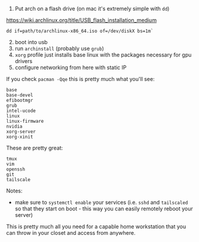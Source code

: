 1. Put arch on a flash drive (on mac it's extremely simple with `dd`)

https://wiki.archlinux.org/title/USB_flash_installation_medium

```
dd if=path/to/archlinux-x86_64.iso of=/dev/diskX bs=1m` 
```

2. boot into usb 
3. run `archinstall` (probably use `grub`)
4. `xorg` profile just installs base linux with the packages necessary for gpu drivers
5. configure networking from here with static IP

If you check `pacman -Qqe` this is pretty much what you'll see:
```
base
base-devel
efibootmgr
grub
intel-ucode
linux
linux-firmware
nvidia
xorg-server
xorg-xinit
```

These are pretty great:
```
tmux
vim
openssh
git
tailscale
```

Notes:
- make sure to `systemctl enable` your services (i.e. `sshd` and `tailscaled` so that they start on boot - this way you can easily remotely reboot your server)

This is pretty much all you need for a capable home workstation that you can throw in your closet and access from anywhere.